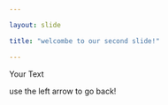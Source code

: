 ```yaml
---

layout: slide

title: "welcombe to our second slide!"

---
```


Your Text

use the left arrow to go back!

